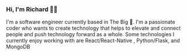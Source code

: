 ### Hi, I'm Richard 👋🏿

I'm a software engineer currently based in The Big :apple:. I'm a passionate coder who wants to create technology that helps to elevate and connect people and push technology forward as a whole. Some technologies I currently enjoy working with are React/React-Native , Python/Flask, and MongoDB  

<!--
**RichardJeanBaptiste/RichardJeanBaptiste** is a ✨ _special_ ✨ repository because its `README.md` (this file) appears on your GitHub profile.

Here are some ideas to get you started:

- 🔭 I’m currently working on ...
- 🌱 I’m currently learning ...
- 👯 I’m looking to collaborate on ...
- 🤔 I’m looking for help with ...
- 💬 Ask me about ...
- 📫 How to reach me: ...
- 😄 Pronouns: ...
- ⚡ Fun fact: ...
-->
